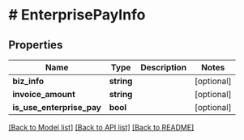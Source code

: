 # # EnterprisePayInfo

## Properties

Name | Type | Description | Notes
------------ | ------------- | ------------- | -------------
**biz_info** | **string** |  | [optional]
**invoice_amount** | **string** |  | [optional]
**is_use_enterprise_pay** | **bool** |  | [optional]

[[Back to Model list]](../../README.md#models) [[Back to API list]](../../README.md#endpoints) [[Back to README]](../../README.md)
